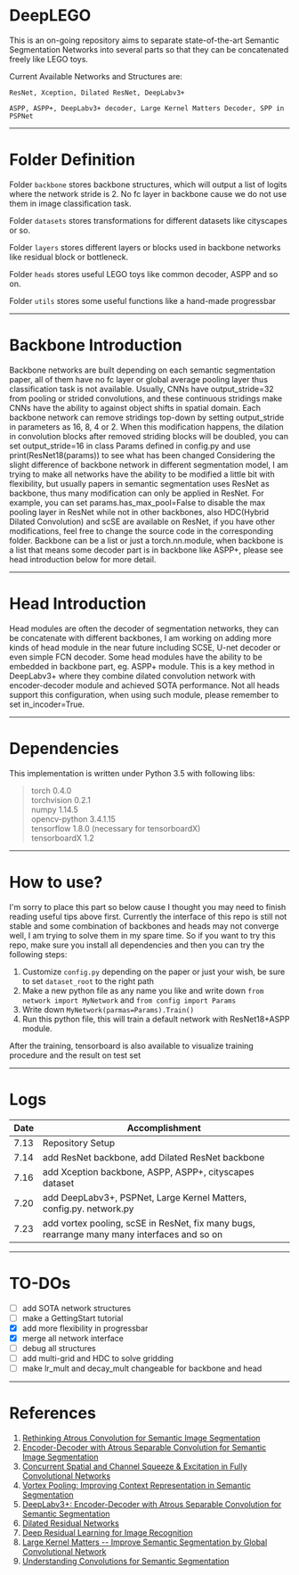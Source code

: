 # DeepLEGO

This is an on-going repository aims to separate state-of-the-art Semantic Segmentation Networks into several parts so that they can be concatenated freely like LEGO toys.

Current Available Networks and Structures are:
```
ResNet, Xception, Dilated ResNet, DeepLabv3+

ASPP, ASPP+, DeepLabv3+ decoder, Large Kernel Matters Decoder, SPP in PSPNet
```

------

# Folder Definition

Folder `backbone` stores backbone structures, which will output a list of logits where the network stride is 2.
                         No fc layer in backbone cause we do not use them in image classification task.

Folder `datasets` stores transformations for different datasets like cityscapes or so.

Folder `layers` stores different layers or blocks used in backbone networks like residual block or bottleneck.

Folder `heads` stores useful LEGO toys like common decoder, ASPP and so on.

Folder `utils` stores some useful functions like a hand-made progressbar

------

# Backbone Introduction

Backbone networks are built depending on each semantic segmentation paper, all of them have no fc layer or global average
    pooling layer thus classification task is not available.
Usually, CNNs have output_stride=32 from pooling or strided convolutions, and these continuous stridings make CNNs have
    the ability to against object shifts in spatial domain.
Each backbone network can remove stridings top-down by setting output_stride in parameters as 16, 8, 4 or 2. When this
    modification happens, the dilation in convolution blocks after removed striding blocks will be doubled, you can set
    output_stride=16 in class Params defined in config.py and use print(ResNet18(params)) to see what has been changed
Considering the slight difference of backbone network in different segmentation model, I am trying to make all networks
    have the ability to be modified a little bit with flexibility, but usually papers in semantic segmentation uses
    ResNet as backbone, thus many modification can only be applied in ResNet. For example, you can set
    params.has_max_pool=False to disable the max pooling layer in ResNet while not in other backbones, also
    HDC(Hybrid Dilated Convolution) and scSE are available on ResNet, if you have other modifications, feel free to
    change the source code in the corresponding folder.
Backbone can be a list or just a torch.nn.module, when backbone is a list that means some decoder part is in backbone
    like ASPP+, please see head introduction below for more detail.

------

# Head Introduction

Head modules are often the decoder of segmentation networks, they can be concatenate with different backbones, I am
    working on adding more kinds of head module in the near future including SCSE, U-net decoder or even simple FCN
    decoder.
Some head modules have the ability to be embedded in backbone part, eg. ASPP+ module. This is a key method in
    DeepLabv3+ where they combine dilated convolution network with encoder-decoder module and achieved SOTA performance.
    Not all heads support this configuration, when using such module, please remember to set in_incoder=True.

------

# Dependencies

This implementation is written under Python 3.5 with following libs:

>torch 0.4.0</br>
torchvision 0.2.1</br>
numpy 1.14.5</br>
opencv-python 3.4.1.15</br>
tensorflow 1.8.0 (necessary for tensorboardX)</br>
tensorboardX 1.2</br>

------

# How to use?

I'm sorry to place this part so below cause I thought you may need to finish reading useful tips above first.
Currently the interface of this repo is still not stable and some combination of backbones and heads may not converge
    well, I am trying to solve them in my spare time.
So if you want to try this repo, make sure you install all dependencies and then you can try the following steps:

1. Customize `config.py` depending on the paper or just your wish, be sure to set `dataset_root` to the right path
2. Make a new python file as any name you like and write down `from network import MyNetwork` and `from config import Params`
3. Write down `MyNetwork(parmas=Params).Train()`
4. Run this python file, this will train a default network with ResNet18+ASPP module.

After the training, tensorboard is also available to visualize training procedure and the result on test set

------

# Logs

| Date | Accomplishment |
|------|----------------|
| 7.13 | Repository Setup |
| 7.14 | add ResNet backbone, add Dilated ResNet backbone |
| 7.16 | add Xception backbone, ASPP, ASPP+, cityscapes dataset |
| 7.20 | add DeepLabv3+, PSPNet, Large Kernel Matters, config.py. network.py |
| 7.23 | add vortex pooling, scSE in ResNet, fix many bugs, rearrange many many interfaces and so on |

-------

# TO-DOs

- [ ] add SOTA network structures
- [ ] make a GettingStart tutorial
- [x] add more flexibility in progressbar
- [x] merge all network interface
- [ ] debug all structures
- [ ] add multi-grid and HDC to solve gridding
- [ ] make lr_mult and decay_mult changeable for backbone and head

------

# References

1. [Rethinking Atrous Convolution for Semantic Image Segmentation](https://arxiv.org/abs/1706.05587v3)
2. [Encoder-Decoder with Atrous Separable Convolution for Semantic Image Segmentation](https://arxiv.org/abs/1802.02611v2)
3. [Concurrent Spatial and Channel Squeeze & Excitation in Fully Convolutional Networks](https://arxiv.org/abs/1803.02579v1)
4. [Vortex Pooling: Improving Context Representation in Semantic Segmentation](https://arxiv.org/abs/1804.06242v1)
5. [DeepLabv3+: Encoder-Decoder with Atrous Separable Convolution for Semantic Segmentation](https://arxiv.org/abs/1802.02611v2)
6. [Dilated Residual Networks](https://arxiv.org/abs/1705.09914)
7. [Deep Residual Learning for Image Recognition](https://arxiv.org/abs/1512.03385)
8. [Large Kernel Matters -- Improve Semantic Segmentation by Global Convolutional Network](https://arxiv.org/abs/1703.02719)
9. [Understanding Convolutions for Semantic Segmentation](https://arxiv.org/abs/1702.08502v1)
